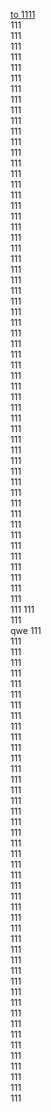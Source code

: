 <a href="#s">to 1111</a>  
111  
111  
111  
111  
111  
111  
111  
111  
111  
111  
111  
111  
111  
111  
111  
111  
111  
111  
111  
111  
111  
111  
111  
111  
111  
111  
111  
111  
111  
111  
111  
111  
111  
111  
111  
111  
111  
111  
111  
111  
111  
111  
111  
111  
111  
111  
111  
111  
111  
111  
111  
111  
111  
111  
111  
<font id="s">111</font>
111  
111  
<span name="d">qwe</span> 
111  
111  
111  
111  
111  
111  
111  
111  
111  
111  
111  
111  
111  
111  
111  
111  
111  
111  
111  
111  
111  
111  
111  
111  
111  
111  
111  
111  
111  
111  
111  
111  
111  
111  
111  
111  
111  
111  
111  
111  
111  
111  
111  
111  
111  
